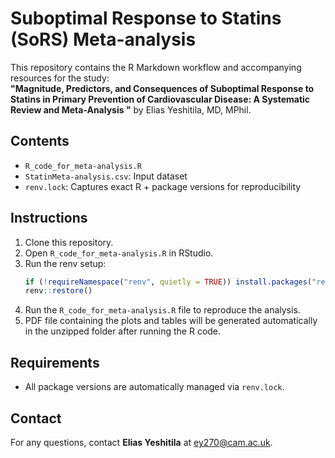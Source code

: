 # Suboptimal Response to Statins (SoRS) Meta-analysis

This repository contains the R Markdown workflow and accompanying resources for the study:  
**"Magnitude, Predictors, and Consequences of Suboptimal Response to Statins in Primary Prevention of Cardiovascular Disease: A Systematic Review and Meta-Analysis "** by Elias Yeshitila, MD, MPhil.

## Contents
- `R_code_for_meta-analysis.R`
- `StatinMeta-analysis.csv`: Input dataset
- `renv.lock`: Captures exact R + package versions for reproducibility

## Instructions
1. Clone this repository.
2. Open `R_code_for_meta-analysis.R` in RStudio.
3. Run the renv setup:
   ```r
   if (!requireNamespace("renv", quietly = TRUE)) install.packages("renv")
   renv::restore()
   ```
4. Run the `R_code_for_meta-analysis.R` file to reproduce the analysis.
5. PDF file containing the plots and tables will be generated automatically in the unzipped folder after running the R code.

## Requirements
- All package versions are automatically managed via `renv.lock`.

## Contact
For any questions, contact **Elias Yeshitila** at ey270@cam.ac.uk.
